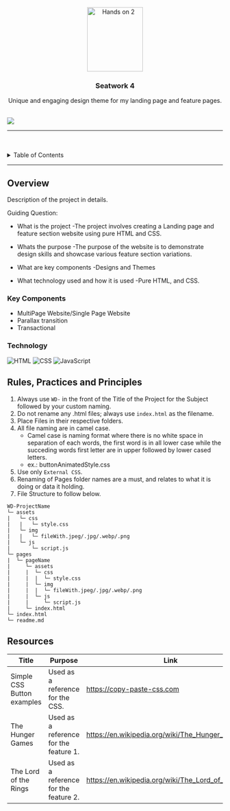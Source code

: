 <a name="readme-top">

<br/>

<br />
<div align="center">
  <a href="https://github.com/wahwahwahwah-wah/">
  <!-- TODO: If you want to add logo or banner you can add it here -->
    <img src="https://i.pinimg.com/originals/18/ba/5d/18ba5d426eae90d75234a5df205081a8.gif" alt="Hands on 2" width="130" height="150">
  </a>
<!-- TODO: Change Title to the name of the title of your Project -->
  <h3 align="center">Seatwork 4 </h3>
</div>
<!-- TODO: Make a short description -->
<div align="center">
Unique and engaging design theme for my landing page and feature pages.
</div>

<br />

<!-- TODO: Change the zyx-0314 into your github username  -->
<!-- TODO: Change the WD-Template-Project into the same name of your folder -->
![](https://visit-counter.vercel.app/counter.png?page=/wahwahwahwah-wah/ROSEL_SW4)

---

<br />
<br />

<!-- TODO: If you want to add more layers for your readme -->
<details>
  <summary>Table of Contents</summary>
  <ol>
    <li>
      <a href="#overview">Overview</a>
      <ol>
        <li>
          <a href="#key-components">Key Components</a>
        </li>
        <li>
          <a href="#technology">Technology</a>
        </li>
      </ol>
    </li>
    <li>
      <a href="#rule,-practices-and-principles">Rules, Practices and Principles</a>
    </li>
    <li>
      <a href="#resources">Resources</a>
    </li>
  </ol>
</details>

---

## Overview

<!-- TODO: To be changed -->
<!-- The following are just sample -->
Description of the project in details.

Guiding Question:
- What is the project
   -The project involves creating a Landing page and feature section website using pure HTML and CSS.

- Whats the purpose
-The purpose of the website is to demonstrate design skills and showcase various feature section variations.
- What are key components
  -Designs and Themes
- What technology used and how it is used
  -Pure HTML, and CSS.

### Key Components
<!-- TODO: List of Key Components -->
<!-- The following are just sample -->
- MultiPage Website/Single Page Website
- Parallax transition
- Transactional

### Technology
<!-- TODO: List of Technology Used -->
![HTML](https://img.shields.io/badge/HTML-E34F26?style=for-the-badge&logo=html5&logoColor=white)
![CSS](https://img.shields.io/badge/CSS-1572B6?style=for-the-badge&logo=css3&logoColor=white)
![JavaScript](https://img.shields.io/badge/JavaScript-F7DF1E?style=for-the-badge&logo=javascript&logoColor=white)

## Rules, Practices and Principles
1. Always use `WD-` in the front of the Title of the Project for the Subject followed by your custom naming.
2. Do not rename any .html files; always use `index.html` as the filename.
3. Place Files in their respective folders.
4. All file naming are in camel case.
   - Camel case is naming format where there is no white space in separation of each words, the first word is in all lower case while the succeding words first letter are in upper followed by lower cased letters.
   - ex.: buttonAnimatedStyle.css
5. Use only `External CSS`.
6. Renaming of Pages folder names are a must, and relates to what it is doing or data it holding.
7. File Structure to follow below.

```
WD-ProjectName
└─ assets
|   └─ css
|   |   └─ style.css
|   └─ img
|   |   └─ fileWith.jpeg/.jpg/.webp/.png
|   └─ js
|       └─ script.js
└─ pages
|  └─ pageName
|     └─ assets
|     |  └─ css
|     |  |  └─ style.css
|     |  └─ img
|     |  |  └─ fileWith.jpeg/.jpg/.webp/.png
|     |  └─ js
|     |     └─ script.js
|     └─ index.html
└─ index.html
└─ readme.md
```

## Resources

<!-- TODO: Add References -->
| Title | Purpose | Link |
|-|-|-|
| Simple CSS Button examples |Used as a reference for the CSS. | https://copy-paste-css.com |
| The Hunger Games |Used as a reference for the feature 1. | https://en.wikipedia.org/wiki/The_Hunger_Games |
| The Lord of the Rings |Used as a reference for the feature 2. | https://en.wikipedia.org/wiki/The_Lord_of_the_Rings |